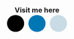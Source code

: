 <link rel="stylesheet" href="https://cdnjs.cloudflare.com/ajax/libs/font-awesome/6.2.0/css/all.min.css"/>
<div style="display: flex; flex-direction: column; align-items: center;">
    <h3 style="margin-bottom: 2px;">Visit me here</h3>
    <div style="display: flex;">
        <!-- GitHub -->
        <a href="https://github.com/alamhanz" target="_blank" style="display: flex; align-items: center; justify-content: center; width: 40px; height: 40px; border-radius: 50%; background-color: black; color: white; margin-right: 10px;">
            <i class="fab fa-github"></i>
        </a>
        <!-- LinkedIn -->
        <a href="https://linkedin.com/in/alamhanz" target="_blank" style="display: flex; align-items: center; justify-content: center; width: 40px; height: 40px; border-radius: 50%; background-color: #0077b5; color: white; margin-right: 10px;">
            <i class="fab fa-linkedin-in"></i>
        </a>
        <!-- Personal Page -->
        <a href="https://alamhanz.xyz" target="_blank" style="display: flex; align-items: center; justify-content: center; width: 40px; height: 40px; border-radius: 50%; background-color:rgb(201, 220, 229); color: white;">
            <i class="fas fa-globe"></i>
        </a>
    </div>
</div>
